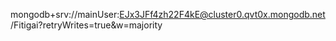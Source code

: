 mongodb+srv://mainUser:EJx3JFf4zh22F4kE@cluster0.qvt0x.mongodb.net/Fitigai?retryWrites=true&w=majority